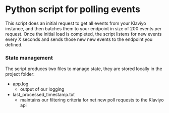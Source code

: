 # Python script for polling events
This script does an initial request to get all events from your Klaviyo instance, and then batches them to your endpoint in size of 200 events per request. Once the initial load is completed, the script listens for new events every X seconds and sends those new new events to the endpoint you defined.

### State management
The script produces two files to manage state, they are stored locally in the project folder: 
- app.log
    - output of our logging 
- last_processed_timestamp.txt
    - maintains our filtering criteria for net new poll requests to the Klaviyo api

